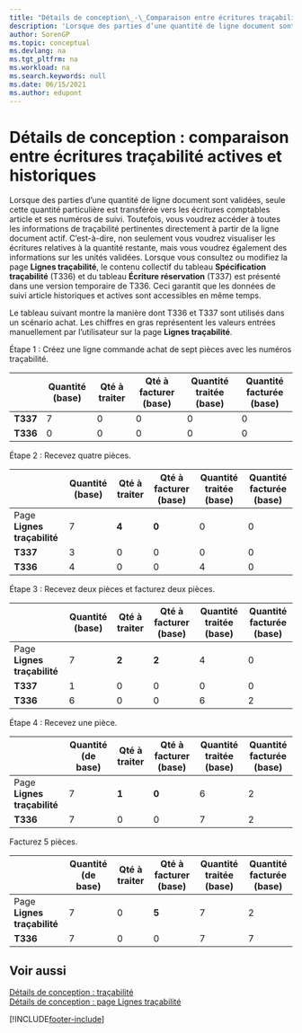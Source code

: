 ```yaml
---
title: "Détails de conception\_-\_Comparaison entre écritures traçabilité actives et historiques"
description: 'Lorsque des parties d’une quantité de ligne document sont validées, seule cette quantité est transférée vers les écritures comptables article et ses numéros de suivi.'
author: SorenGP
ms.topic: conceptual
ms.devlang: na
ms.tgt_pltfrm: na
ms.workload: na
ms.search.keywords: null
ms.date: 06/15/2021
ms.author: edupont
---
```

# Détails de conception : comparaison entre écritures traçabilité actives et historiques
Lorsque des parties d’une quantité de ligne document sont validées, seule cette quantité particulière est transférée vers les écritures comptables article et ses numéros de suivi. Toutefois, vous voudrez accéder à toutes les informations de traçabilité pertinentes directement à partir de la ligne document actif. C’est-à-dire, non seulement vous voudrez visualiser les écritures relatives à la quantité restante, mais vous voudrez également des informations sur les unités validées. Lorsque vous consultez ou modifiez la page **Lignes traçabilité**, le contenu collectif du tableau **Spécification traçabilité** (T336) et du tableau **Écriture réservation** (T337) est présenté dans une version temporaire de T336. Ceci garantit que les données de suivi article historiques et actives sont accessibles en même temps.  

 Le tableau suivant montre la manière dont T336 et T337 sont utilisés dans un scénario achat. Les chiffres en gras représentent les valeurs entrées manuellement par l’utilisateur sur la page **Lignes traçabilité**.  

 Étape 1 : Créez une ligne commande achat de sept pièces avec les numéros traçabilité.  

||**Quantité (base)**|**Qté à traiter**|**Qté à facturer (base)**|**Quantité traitée (base)**|**Quantité facturée (base)**|  
|-|----------------------------------------------|--------------------------------------------|------------------------------------------------------|-------------------------------------------------------|--------------------------------------------------------|  
|**T337**|7|0|0|0|0|  
|**T336**|0|0|0|0|0|  

 Étape 2 : Recevez quatre pièces.  

||**Quantité (base)**|**Qté à traiter**|**Qté à facturer (base)**|**Quantité traitée (base)**|**Quantité facturée (base)**|  
|-|----------------------------------------------|--------------------------------------------|------------------------------------------------------|-------------------------------------------------------|--------------------------------------------------------|  
|Page **Lignes traçabilité**|7|**4**|**0**|0|0|  
|**T337**|3|0|0|0|0|  
|**T336**|4|0|0|4|0|  

 Étape 3 : Recevez deux pièces et facturez deux pièces.  

||**Quantité (base)**|**Qté à traiter**|**Qté à facturer (base)**|**Quantité traitée (base)**|**Quantité facturée (base)**|  
|-|----------------------------------------------|--------------------------------------------|------------------------------------------------------|-------------------------------------------------------|--------------------------------------------------------|  
|Page **Lignes traçabilité**|7|**2**|**2**|4|0|  
|**T337**|1|0|0|0|0|  
|**T336**|6|0|0|6|2|  

 Étape 4 : Recevez une pièce.  

||**Quantité (de base)**|**Qté à traiter**|**Qté à facturer (base)**|**Quantité traitée (base)**|**Quantité facturée (base)**|  
|-|----------------------------------------------|--------------------------------------------|------------------------------------------------------|-------------------------------------------------------|--------------------------------------------------------|  
|Page **Lignes traçabilité**|7|**1**|**0**|6|2|  
|**T336**|7|0|0|7|2|  

 Facturez 5 pièces.  

||**Quantité (de base)**|**Qté à traiter**|**Qté à facturer (base)**|**Quantité traitée (base)**|**Quantité facturée (base)**|  
|-|----------------------------------------------|--------------------------------------------|------------------------------------------------------|-------------------------------------------------------|--------------------------------------------------------|  
|Page **Lignes traçabilité**|7|0|**5**|7|2|  
|**T336**|7|0|0|7|7|  

## Voir aussi  
 [Détails de conception : traçabilité](design-details-item-tracking.md)   
 [Détails de conception : page Lignes traçabilité](design-details-item-tracking-lines-window.md)


[!INCLUDE[footer-include](includes/footer-banner.md)]